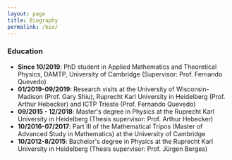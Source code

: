 ```yaml
---
layout: page
title: Biography
permalink: /bio/
---
```



### Education

- **Since 10/2019**: PhD student in Applied Mathematics and Theoretical Physics, DAMTP, University of Cambridge (Supervisor: Prof. Fernando Quevedo)
- **01/2019-09/2019**: Research visits at the University of Wisconsin-Madison (Prof. Gary Shiu), Ruprecht Karl University in Heidelberg (Prof. Arthur Hebecker) and ICTP Trieste (Prof. Fernando Quevedo)
- **09/2015 - 12/2018**: Master's degree in Physics at the Ruprecht Karl University in Heidelberg (Thesis supervisor: Prof. Arthur Hebecker)
- **10/2016-07/2017**: Part III of the Mathematical Tripos (Master of Advanced Study in Mathematics) at the University of Cambridge
- **10/2012-8/2015**: Bachelor's degree in Physics at the Ruprecht Karl University in Heidelberg (Thesis supervisor: Prof. Jürgen Berges)

